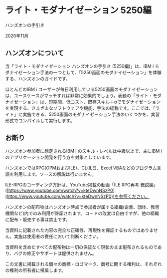 # ライト・モダナイゼーション 5250編
ハンズオンの手引き

2020年11月

## ハンズオンについて

当「ライト・モダナイゼーション ハンズオンの手引き (5250編)」は、IBM i モダナイゼーション手法の一つとして、「5250画面のモダナイゼーション」を体験する、ハンズオンのガイドです。

ほとんどのIBM i ユーザーが毎日利用している5250画面のモダナイゼーションは、ユースケースがマッチすれば非常に効果的でしょう。表題の「ライト・モダナイゼーション」は、短期間、低コスト、既存スキル＋αでモダナイゼーションを実現する、さまざまなソフトウェアや機能、手法の総称です。ここでは、「ライト」に実施できる、5250画面のモダナイゼーション手法のいくつかを、実習形式でコンパイルして実行します。

## お断り

ハンズオン参加者に想定されるIBM i のスキル・レベルは中級以上で、主にIBM i のアプリケーション開発を行う方を対象としています。

ハンズオンではRPG(OPMおよびILE)、CL(ILE)、Excel VBAなどのプログラム言語を利用します。ソースの解説は行いません。

ILE-RPGのコーディング方針は、YouTube掲載の動画「ILE RPG再考 概説編」([https://www.youtube.com/watch?v=kteDwnNSzP0](https://www.youtube.com/watch?v=kteDwnNSzP0))を参照ください。

ハンズオンの配布物はハンズオン時点で参加者が属する組織(企業、団体、教育機関など)内でのみ利用が許諾されます。コードの改変は自由ですが、他の組織に配布・販売する事は禁止です。

当資料に記載された内容の完全な正確性、再現性を保証するものではありません。実施は使用者の責任において判断ください。

当資料を含めたすべての配布物は一切の保証なく現状のまま配布されるものであり、バグの修正やサポートは提供されません。

この文書に掲載される個々の商標・ロゴマーク、商号に関する権利は、それぞれの権利の所有者に帰属します。
